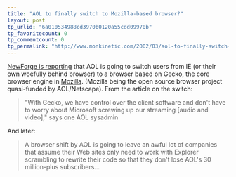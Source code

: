 ```yaml
---
title: "AOL to finally switch to Mozilla-based browser?"
layout: post
tp_urlid: "6a010534988cd3970b0120a55cdd09970b"
tp_favoritecount: 0
tp_commentcount: 0
tp_permalink: "http://www.monkinetic.com/2002/03/aol-to-finally-switch-to-mozilla-based-browser.html"
---
```

<a href="http://www.newsforge.com/article.pl?sid=02/03/08/1957252&amp;mode=thread">NewForge is reporting</a> that AOL is going to switch users from IE (or their own woefully behind browser) to a browser based on Gecko, the core browser engine in <a href="http://www.mozilla.org">Mozilla</a>. (Mozilla being the open source browser project quasi-funded by AOL/Netscape). From the article on the switch:
<blockquote>&quot;With Gecko, we have control over the client software and don&#39;t have to worry about Microsoft screwing up our streaming [audio and video],&quot; says one AOL sysadmin</blockquote>
And later:
<blockquote>A browser shift by AOL is going to leave an awful lot of companies that assume their Web sites only need to work with Explorer scrambling to rewrite their code so that they don&#39;t lose AOL&#39;s 30 million-plus subscribers...</blockquote>
